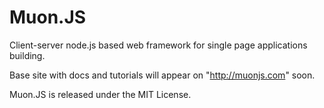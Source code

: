 Muon.JS
======

Client-server node.js based web framework for single page applications building.

Base site with docs and tutorials will appear on "http://muonjs.com" soon.

Muon.JS is released under the MIT License.

